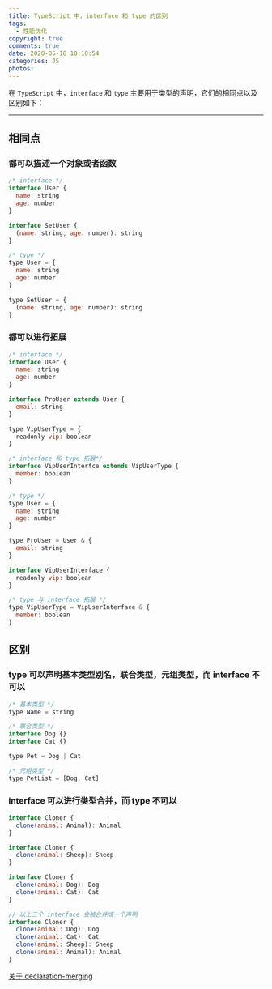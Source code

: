 ```yaml
---
title: TypeScript 中，interface 和 type 的区别
tags:
  - 性能优化
copyright: true
comments: true
date: 2020-05-18 10:10:54
categories: JS
photos:
---
```


在 `TypeScript` 中，`interface` 和 `type` 主要用于类型的声明，它们的相同点以及区别如下：

---
<!--more-->

## 相同点

### 都可以描述一个对象或者函数
```js
/* interface */
interface User {
  name: string
  age: number
}

interface SetUser {
  (name: string, age: number): string
}
```

```js
/* type */
type User = {
  name: string
  age: number
}

type SetUser = {
  (name: string, age: number): string
}
```

### 都可以进行拓展
```js
/* interface */
interface User {
  name: string
  age: number
}

interface ProUser extends User {
  email: string
}

type VipUserType = {
  readonly vip: boolean
}

/* interface 和 type 拓展*/
interface VipUserInterfce extends VipUserType {
  member: boolean
}
```

```js
/* type */
type User = {
  name: string
  age: number
}

type ProUser = User & {
  email: string
}

interface VipUserInterface {
  readonly vip: boolean
}

/* type 与 interface 拓展 */
type VipUserType = VipUserInterface & {
  member: boolean
}
```

## 区别

### type 可以声明基本类型别名，联合类型，元组类型，而 interface 不可以
```js
/* 基本类型 */
type Name = string

/* 联合类型 */
interface Dog {}
interface Cat {}

type Pet = Dog | Cat

/* 元组类型 */
type PetList = [Dog, Cat]
```

### interface 可以进行类型合并，而 type 不可以
```js
interface Cloner {
  clone(animal: Animal): Animal
}

interface Cloner {
  clone(animal: Sheep): Sheep
}

interface Cloner {
  clone(animal: Dog): Dog
  clone(animal: Cat): Cat
}

// 以上三个 interface 会被合并成一个声明
interface Cloner {
  clone(animal: Dog): Dog
  clone(animal: Cat): Cat
  clone(animal: Sheep): Sheep
  clone(animal: Animal): Animal
}
```

[关于 declaration-merging](https://www.typescriptlang.org/docs/handbook/declaration-merging.html)
